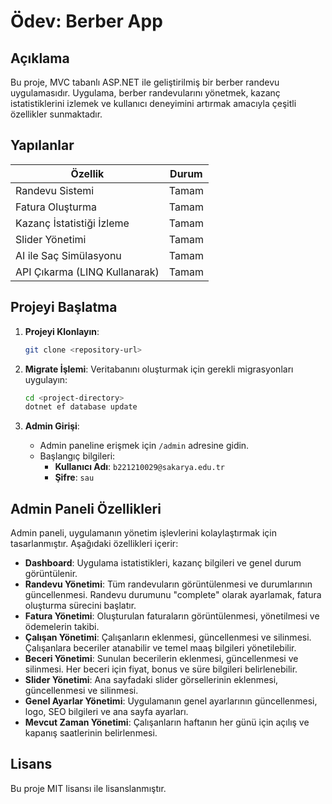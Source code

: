 ﻿
# Ödev: Berber App

## Açıklama
Bu proje, MVC tabanlı ASP.NET ile geliştirilmiş bir berber randevu uygulamasıdır. Uygulama, berber randevularını yönetmek, kazanç istatistiklerini izlemek ve kullanıcı deneyimini artırmak amacıyla çeşitli özellikler sunmaktadır.

## Yapılanlar
| Özellik                               | Durum    |
|---------------------------------------|----------|
| Randevu Sistemi                      | Tamam    |
| Fatura Oluşturma                     | Tamam    |
| Kazanç İstatistiği İzleme            | Tamam    |
| Slider Yönetimi                      | Tamam    |
| AI ile Saç Simülasyonu               | Tamam    |
| API Çıkarma (LINQ Kullanarak)       | Tamam    |

## Projeyi Başlatma

1. **Projeyi Klonlayın**:
   ```bash
   git clone <repository-url>
   ```

2. **Migrate İşlemi**:
   Veritabanını oluşturmak için gerekli migrasyonları uygulayın:
   ```bash
   cd <project-directory>
   dotnet ef database update
   ```

3. **Admin Girişi**:
   - Admin paneline erişmek için `/admin` adresine gidin.
   - Başlangıç bilgileri:
     - **Kullanıcı Adı**: `b221210029@sakarya.edu.tr`
     - **Şifre**: `sau`

## Admin Paneli Özellikleri
Admin paneli, uygulamanın yönetim işlevlerini kolaylaştırmak için tasarlanmıştır. Aşağıdaki özellikleri içerir:

- **Dashboard**: Uygulama istatistikleri, kazanç bilgileri ve genel durum görüntülenir.
- **Randevu Yönetimi**: Tüm randevuların görüntülenmesi ve durumlarının güncellenmesi. Randevu durumunu "complete" olarak ayarlamak, fatura oluşturma sürecini başlatır.
- **Fatura Yönetimi**: Oluşturulan faturaların görüntülenmesi, yönetilmesi ve ödemelerin takibi.
- **Çalışan Yönetimi**: Çalışanların eklenmesi, güncellenmesi ve silinmesi. Çalışanlara beceriler atanabilir ve temel maaş bilgileri yönetilebilir.
- **Beceri Yönetimi**: Sunulan becerilerin eklenmesi, güncellenmesi ve silinmesi. Her beceri için fiyat, bonus ve süre bilgileri belirlenebilir.
- **Slider Yönetimi**: Ana sayfadaki slider görsellerinin eklenmesi, güncellenmesi ve silinmesi.
- **Genel Ayarlar Yönetimi**: Uygulamanın genel ayarlarının güncellenmesi, logo, SEO bilgileri ve ana sayfa ayarları.
- **Mevcut Zaman Yönetimi**: Çalışanların haftanın her günü için açılış ve kapanış saatlerinin belirlenmesi.

## Lisans
Bu proje MIT lisansı ile lisanslanmıştır.
